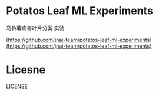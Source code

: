 # Potatos Leaf ML Experiments
马铃薯病害叶片分类 实验

[https://github.com/jnai-team/potatos-leaf-ml-experiments](https://github.com/jnai-team/potatos-leaf-ml-experiments)


# Licesne
[LICENSE](./LICENSE)
